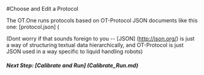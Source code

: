 #Choose and Edit a Protocol

The OT.One runs protocols based on OT-Protocol JSON documents like this one: [protocol.json] (

(Dont worry if that sounds foreign to you -- [JSON] (http://json.org/) is just a way of structuring textual data hierarchically, and OT-Protocol is just JSON used in a way specific to liquid handling robots)



##### Next Step: [Calibrate and Run] (Calibrate_Run.md)
